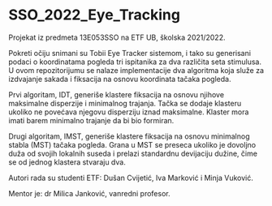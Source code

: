 # SSO_2022_Eye_Tracking

Projekat iz predmeta 13E053SSO na ETF UB, školska 2021/2022.

Pokreti očiju snimani su Tobii Eye Tracker sistemom, i tako su generisani podaci o koordinatama pogleda tri ispitanika za dva različita seta stimulusa. U ovom repozitorijumu se nalaze implementacije dva algoritma koja služe za izdvajanje sakada i fiksacija na osnovu koordinata tačaka pogleda.

Prvi algoritam, IDT, generiše klastere fiksacija na osnovu njihove maksimalne disperzije i minimalnog trajanja. Tačka se dodaje klasteru ukoliko ne povećava njegovu disperziju iznad maksimalne. Klaster mora imati barem minimalno trajanje da bi bio formiran.

Drugi algoritam, IMST, generiše klastere fiksacija na osnovu minimalnog stabla (MST) tačaka pogleda. Grana u MST se preseca ukoliko je dovoljno duža od svojih lokalnih suseda i prelazi standardnu devijaciju dužine, čime se od jednog klastera stvaraju dva.

Autori rada su studenti ETF:
Dušan Cvijetić, Iva Marković i Minja Vuković.

Mentor je:
dr Milica Janković, vanredni profesor.

